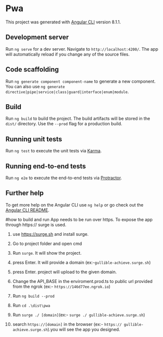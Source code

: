 # Pwa

This project was generated with [Angular CLI](https://github.com/angular/angular-cli) version 8.1.1.

## Development server

Run `ng serve` for a dev server. Navigate to `http://localhost:4200/`. The app will automatically reload if you change any of the source files.

## Code scaffolding

Run `ng generate component component-name` to generate a new component. You can also use `ng generate directive|pipe|service|class|guard|interface|enum|module`.

## Build

Run `ng build` to build the project. The build artifacts will be stored in the `dist/` directory. Use the `--prod` flag for a production build.

## Running unit tests

Run `ng test` to execute the unit tests via [Karma](https://karma-runner.github.io).

## Running end-to-end tests

Run `ng e2e` to execute the end-to-end tests via [Protractor](http://www.protractortest.org/).

## Further help

To get more help on the Angular CLI use `ng help` or go check out the [Angular CLI README](https://github.com/angular/angular-cli/blob/master/README.md).


#how to build and run
App needs to be run over https. To expose the app through https:// surge is used.

1. use https://surge.sh and install surge.

2. Go to project folder and open cmd

3. Run `surge`. It will show the project. 

4. press Enter. It will provide a domain (ex:-`gullible-achieve.surge.sh`)

5. press Enter. project will upload to the given domain.

6. Change the API_BASE in the enviroment.prod.ts to public url provided from the ngrok (ex:- `https://146d77ee.ngrok.io`)

7. Run `ng build --prod`

8. Run `cd .\dist\pwa` 

9. Run `surge ./ [domain]`(ex:- `surge ./ gullible-achieve.surge.sh`)

10. search `https://[domain]` in the browser (ex:- `https:// gullible-achieve.surge.sh`).you will see the app you designed.




